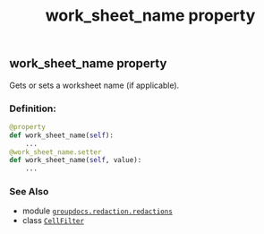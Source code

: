 ﻿---
title: work_sheet_name property
second_title: GroupDocs.Redaction for Python via .NET API References
description: 
type: docs
weight: 70
url: /python-net/groupdocs.redaction.redactions/cellfilter/work_sheet_name/
is_root: false
---

## work_sheet_name property


Gets or sets a worksheet name (if applicable).
### Definition:
```python
@property
def work_sheet_name(self):
    ...
@work_sheet_name.setter
def work_sheet_name(self, value):
    ...
```

### See Also
* module [`groupdocs.redaction.redactions`](../../)
* class [`CellFilter`](/redaction/python-net/groupdocs.redaction.redactions/cellfilter)
